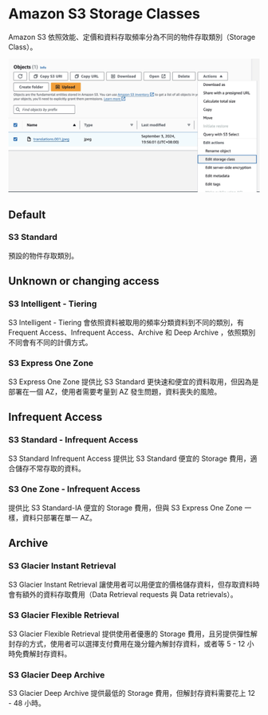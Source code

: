 # Amazon S3 Storage Classes

Amazon S3 依照效能、定價和資料存取頻率分為不同的物件存取類別（Storage Class）。

![img](./storage-class-setting.jpg)

## Default

### S3 Standard

預設的物件存取類別。

## Unknown or changing access

### S3 Intelligent - Tiering

S3 Intelligent - Tiering 會依照資料被取用的頻率分類資料到不同的類別，有 Frequent Access、Infrequent Access、Archive 和 Deep Archive ，依照類別不同會有不同的計價方式。

### S3 Express One Zone

S3 Express One Zone 提供比 S3 Standard 更快速和便宜的資料取用，但因為是部署在一個 AZ，使用者需要考量到 AZ 發生問題，資料喪失的風險。

## Infrequent Access

### S3 Standard - Infrequent Access

S3 Standard Infrequent Access 提供比 S3 Standard 便宜的 Storage 費用，適合儲存不常存取的資料。

### S3 One Zone - Infrequent Access

提供比 S3 Standard-IA 便宜的 Storage 費用，但與 S3 Express One Zone 一樣，資料只部署在單一 AZ。

## Archive

### S3 Glacier Instant Retrieval

S3 Glacier Instant Retrieval 讓使用者可以用便宜的價格儲存資料，但存取資料時會有額外的資料存取費用（Data Retrieval requests 與 Data retrievals）。

### S3 Glacier Flexible Retrieval

S3 Glacier Flexible Retrieval 提供使用者優惠的 Storage 費用，且另提供彈性解封存的方式，使用者可以選擇支付費用在幾分鐘內解封存資料，或者等 5 - 12 小時免費解封存資料。

### S3 Glacier Deep Archive

S3 Glacier Deep Archive 提供最低的 Storage 費用，但解封存資料需要花上 12 - 48 小時。
